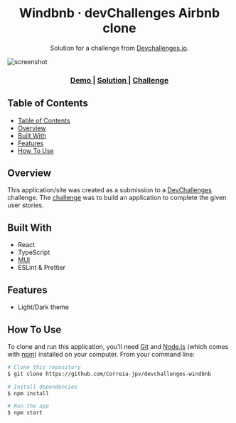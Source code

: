 <h1 align="center">Windbnb · devChallenges Airbnb clone</h1>

<div align="center">
   Solution for a challenge from  <a href="http://devchallenges.io" target="_blank">Devchallenges.io</a>.
</div>

![screenshot](src/assets/app-showcase.gif)

<div align="center">
  <h3>
    <a href="https://devchallenges-windbnb-tan.vercel.app/">
      Demo
    </a>
    <span> | </span>
    <a href="https://devchallenges.io/solutions/Qecu8QMT5MBC9zri8J5Z">
      Solution
    </a>
    <span> | </span>
    <a href="https://devchallenges.io/challenges/3JFYedSOZqAxYuOCNmYD">
      Challenge
    </a>
  </h3>
</div>

<!-- TABLE OF CONTENTS -->

## Table of Contents

- [Table of Contents](#table-of-contents)
- [Overview](#overview)
- [Built With](#built-with)
- [Features](#features)
- [How To Use](#how-to-use)


## Overview

This application/site was created as a submission to a [DevChallenges](https://devchallenges.io/challenges) challenge. The [challenge](https://devchallenges.io/challenges/3JFYedSOZqAxYuOCNmYD) was to build an application to complete the given user stories.


## Built With

- React
- TypeScript 
- [MUI](https://mui.com/)
- ESLint & Prettier


## Features

- Light/Dark theme

## How To Use

To clone and run this application, you'll need [Git](https://git-scm.com) and [Node.js](https://nodejs.org/en/download/) (which comes with [npm](http://npmjs.com)) installed on your computer. From your command line:

```bash
# Clone this repository
$ git clone https://github.com/Correia-jpv/devchallenges-windbnb

# Install dependencies
$ npm install

# Run the app
$ npm start
```